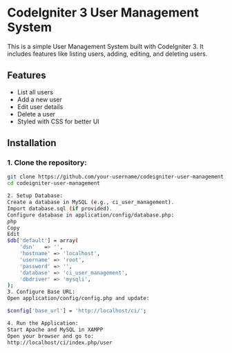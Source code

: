 # CodeIgniter 3 User Management System

This is a simple User Management System built with CodeIgniter 3. It includes features like listing users, adding, editing, and deleting users.

## Features
- List all users
- Add a new user
- Edit user details
- Delete a user
- Styled with CSS for better UI

## Installation

### 1. Clone the repository:
```sh
git clone https://github.com/your-username/codeigniter-user-management.git
cd codeigniter-user-management

2. Setup Database:
Create a database in MySQL (e.g., ci_user_management).
Import database.sql (if provided).
Configure database in application/config/database.php:
php
Copy
Edit
$db['default'] = array(
    'dsn'   => '',
    'hostname' => 'localhost',
    'username' => 'root',
    'password' => '',
    'database' => 'ci_user_management',
    'dbdriver' => 'mysqli',
);
3. Configure Base URL:
Open application/config/config.php and update:

$config['base_url'] = 'http://localhost/ci/';

4. Run the Application:
Start Apache and MySQL in XAMPP
Open your browser and go to:
http://localhost/ci/index.php/user

